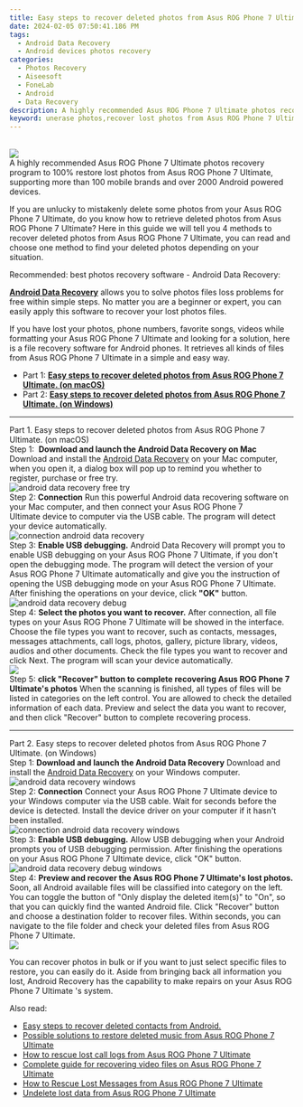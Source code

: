 ```yaml
---
title: Easy steps to recover deleted photos from Asus ROG Phone 7 Ultimate.
date: 2024-02-05 07:50:41.186 PM
tags: 
  - Android Data Recovery
  - Android devices photos recovery
categories: 
  - Photos Recovery
  - Aiseesoft
  - FoneLab
  - Android
  - Data Recovery
description: A highly recommended Asus ROG Phone 7 Ultimate photos recovery program to 100% restore lost photos from Asus ROG Phone 7 Ultimate, supporting more than 100 mobile brands and over 2000 Android powered devices.
keyword: unerase photos,recover lost photos from Asus ROG Phone 7 Ultimate,Asus ROG Phone 7 Ultimate photos recovery,save erased photos from Asus ROG Phone 7 Ultimate,android photos retrieval,retrieve wiped photos Asus ROG Phone 7 Ultimate,how to get the photos back on Asus ROG Phone 7 Ultimate,Asus ROG Phone 7 Ultimate photos deleted itself,Asus ROG Phone 7 Ultimate photos disappear,photos disappear Asus ROG Phone 7 Ultimate,how to get back deleted photos Asus ROG Phone 7 Ultimate phone,restore photos when deleted in Asus ROG Phone 7 Ultimate
---
```

<br>
<img src="https://img0mobiles.techidaily.com/images/best-assets/devices/asus/asus-rog-phone-7-ultimate/3.jpg" class="atpl-imgstyle"  /><br>
<div class="atpl-content atpl-for-fonelab-android recover-photos">
<div class="atpl-post-description-part-1">
A highly recommended Asus ROG Phone 7 Ultimate photos recovery program to 100% restore lost photos from Asus ROG Phone 7 Ultimate, supporting more than 100 mobile brands and over 2000 Android powered devices.
</div>
<div class="atpl-post-description-part-2">
<div class="tpl-content-sub-paragraph-content">
  <p>
If you are unlucky to mistakenly delete some photos from your Asus ROG Phone 7 Ultimate, do you know how to retrieve deleted photos from Asus ROG Phone 7 Ultimate? Here in this guide we will tell you 4 methods to recover deleted photos from Asus ROG Phone 7 Ultimate, you can read and choose one method to find your deleted photos depending on your situation.
  </p>
</div>
</div>
<div class="atpl-post-description-part-3">
<div class="tpl-content-sub-paragraph-title">
  Recommended: best photos recovery software - Android Data Recovery:
</div>
<div class="tpl-content-sub-paragraph-content">
  <p>
    <a href="https://tools.techidaily.com/aiseesoft-android-data-recovery/" target="_blank" rel="noopener"><strong>Android Data Recovery</strong></a> allows you to solve photos files loss problems for free within simple steps. No matter you are a beginner or expert, you can easily apply this software to recover your lost photos files.
  </p>
</div>
<div class="tpl-content-sub-paragraph-content">
    <p>
      If you have lost your photos, phone numbers, favorite songs, videos while formatting your Asus ROG Phone 7 Ultimate and looking for a solution, here is a file recovery software for Android phones. It retrieves all kinds of files from Asus ROG Phone 7 Ultimate in a simple and easy way.
    </p>
</div>
</div>
<ul>
  <li>Part 1: <strong><a href="#p1"> Easy steps to recover deleted photos from Asus ROG Phone 7 Ultimate.  (on macOS)</a></strong></li>
  <li>Part 2: <strong><a href="#p2"> Easy steps to recover deleted photos from Asus ROG Phone 7 Ultimate.  (on Windows)</a></strong></li>
</ul>
<!-- Part 1 -->
<a id="p1" name="p1" ></a><hr>
<div>
  <span class="atpl-step-part-style">Part 1. Easy steps to recover deleted photos from Asus ROG Phone 7 Ultimate. (on macOS)</span>
</div>  
<span class="atpl-stepstyle-a"><span>Step 1: </span></span> <strong>Download and launch the Android Data Recovery on Mac</strong>
Download and install the <a href="https://tools.techidaily.com/aiseesoft-android-data-recovery/" target="_blank" rel="noopener">Android Data Recovery</a> on your Mac computer, when you open it, a dialog box will pop up to remind you whether to register, purchase or free try.
<br>
<img src="https://tools.techidaily.com/images/apps/aiseesoft/android-data-recovery/mac-free-try.png" class="atpl-imgstyle" alt="android data recovery free try" /><br>
<span class="atpl-stepstyle-a"><span>Step 2: </span></span> <strong>Connection</strong>
Run this powerful Android data recovering software on your Mac computer, and then connect your Asus ROG Phone 7 Ultimate device to computer via the USB cable. The program will detect your device automatically.
<br>
<img src="https://tools.techidaily.com/images/apps/aiseesoft/android-data-recovery/mac-connection-interface.jpg" class="atpl-imgstyle" alt="connection android data recovery" /><br>
<span class="atpl-stepstyle-a"><span>Step 3: </span></span> <strong>Enable USB debugging.</strong>
Android Data Recovery will prompt you to enable USB debugging on your Asus ROG Phone 7 Ultimate, if you don't open the debugging mode. The program will detect the version of your Asus ROG Phone 7 Ultimate automatically and give you the instruction of opening the USB debugging mode on your Asus ROG Phone 7 Ultimate. After finishing the operations on your device, click <strong>"OK"</strong> button.
<br>
<img src="https://tools.techidaily.com/images/apps/aiseesoft/android-data-recovery/mac-android-usb-debug.jpg"  class="atpl-imgstyle" alt="android data recovery debug" /><br>
<span class="atpl-stepstyle-a"><span>Step 4: </span></span> <strong>Select the photos you want to recover.</strong>
After connection, all file types on your Asus ROG Phone 7 Ultimate will be showed in the interface. Choose the file types you want to recover, such as contacts, messages, messages attachments, call logs, photos, gallery, picture library, videos, audios and other documents. Check the file types you want to recover and click Next. The program will scan your device automatically.
<br>
<img src="https://tools.techidaily.com/images/apps/aiseesoft/android-data-recovery/mac-choose-type-photos.jpg" class="atpl-imgstyle"  /><br>
<span class="atpl-stepstyle-a"><span>Step 5: </span></span> <strong>click "Recover" button to  complete recovering Asus ROG Phone 7 Ultimate's photos</strong>
When the scanning is finished, all types of files will be listed in categories on the left control. You are allowed to check the detailed information of each data. Preview and select the data you want to recover, and then click "Recover" button to complete recovering process.
<a id="p2" name="p2"></a><hr>
<!-- Part 2 -->
<div>
  <span class="atpl-step-part-style">Part 2. Easy steps to recover deleted photos from Asus ROG Phone 7 Ultimate. (on Windows)</span>
</div>
<span class="atpl-stepstyle-a"><span>Step 1: </span></span> <strong>Download and launch the Android Data Recovery</strong>
Download and install the <a href="https://tools.techidaily.com/aiseesoft-android-data-recovery/" target="_blank" rel="noopener">Android Data Recovery</a> on your Windows computer.
<br>
<img src="https://tools.techidaily.com/images/apps/aiseesoft/android-data-recovery/win-start-interface.png"  class="atpl-imgstyle" alt="android data recovery windows" /><br>
<span class="atpl-stepstyle-a"><span>Step 2: </span></span> <strong>Connection</strong>
Connect your Asus ROG Phone 7 Ultimate device to your Windows computer via the USB cable. Wait for seconds before the device is detected. Install the device driver on your computer if it hasn't been installed.
<br>
<img src="https://tools.techidaily.com/images/apps/aiseesoft/android-data-recovery/win-connection-interface.png" class="atpl-imgstyle" alt="connection android data recovery windows" /><br>
<span class="atpl-stepstyle-a"><span>Step 3: </span></span> <strong>Enable USB debugging.</strong>
Allow USB debugging when your Android prompts you of USB debugging permission. After finishing the operations on your Asus ROG Phone 7 Ultimate device, click "OK" button.
<br>
<img src="https://tools.techidaily.com/images/apps/aiseesoft/android-data-recovery/win-android-usb-debug.png" class="atpl-imgstyle" alt="android data recovery debug windows" /><br>
<span class="atpl-stepstyle-a"><span>Step 4: </span></span> <strong>Preview and recover the Asus ROG Phone 7 Ultimate's lost photos.</strong>
Soon, all Android available files will be classified into category on the left. You can toggle the button of "Only display the deleted item(s)" to "On", so that you can quickly find the wanted Android file. Click "Recover" button and choose a destination folder to recover files. Within seconds, you can navigate to the file folder and check your deleted files from Asus ROG Phone 7 Ultimate.
<br>
<img src="https://tools.techidaily.com/images/apps/aiseesoft/android-data-recovery/win-recover-photos.png" class="atpl-imgstyle"  /><br>
<div class="atpl-post-description-part-4">
<div class="tpl-content-sub-paragraph-normal">
    <p>
        You can recover photos in bulk or if you want to just select specific files to restore, you can easily do it. Aside from bringing back all information you lost, Android Recovery has the capability to make repairs on your Asus ROG Phone 7 Ultimate 's system.
    </p>
</div>
</div>
<ins class="adsbygoogle"
     style="display:block"
     data-ad-client="ca-pub-7571918770474297"
     data-ad-slot="8358498916"
     data-ad-format="auto"
     data-full-width-responsive="true"></ins>
<span class="atpl-alsoreadstyle">Also read:</span>
<div><ul>
<li><a href="/easy-steps-to-recover-deleted-contacts-from-android-by-fonelab-android-recover-contacts/" target="_blank" rel="noopener"><u>Easy steps to recover deleted contacts from Android.</u></a></li>
<li><a href="/possible-solutions-to-restore-deleted-music-from-asus-rog-phone-7-ultimate-by-fonelab-android-recover-music/" target="_blank" rel="noopener"><u>Possible solutions to restore deleted music from Asus ROG Phone 7 Ultimate</u></a></li>
<li><a href="/how-to-rescue-lost-call-logs-from-asus-rog-phone-7-ultimate-by-fonelab-android-recover-call-logs/" target="_blank" rel="noopener"><u>How to rescue lost call logs from Asus ROG Phone 7 Ultimate</u></a></li>
<li><a href="/complete-guide-for-recovering-video-files-on-asus-rog-phone-7-ultimate-by-fonelab-android-recover-video/" target="_blank" rel="noopener"><u>Complete guide for recovering video files on Asus ROG Phone 7 Ultimate</u></a></li>
<li><a href="/how-to-rescue-lost-messages-from-asus-rog-phone-7-ultimate-by-fonelab-android-recover-messages/" target="_blank" rel="noopener"><u>How to Rescue Lost Messages from Asus ROG Phone 7 Ultimate</u></a></li>
<li><a href="/undelete-lost-data-from-asus-rog-phone-7-ultimate-by-fonelab-android-recover-data/" target="_blank" rel="noopener"><u>Undelete lost data from Asus ROG Phone 7 Ultimate</u></a></li>
</ul></div>
</div>
